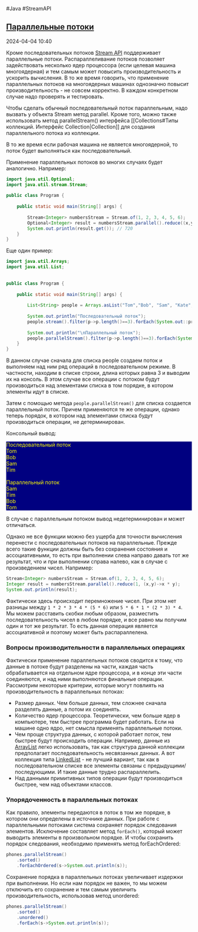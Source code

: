 
#Java #StreamAPI 

## [Параллельные потоки](https://metanit.com/java/tutorial/10.9.php)

2024-04-04 10:40

Кроме последовательных потоков [Stream API](StreamAPI) поддерживает параллельные потоки. Распараллеливание потоков позволяет задействовать несколько ядер процессора (если целевая машина многоядерная) и тем самым может повысить производительность и ускорить вычисления. В то же время говорить, что применение параллельных потоков на многоядерных машинах однозначно повысит производительность - не совсем корректно. В каждом конкретном случае надо проверять и тестировать.

Чтобы сделать обычный последовательный поток параллельным, надо вызвать у объекта Stream метод parallel. Кроме того, можно также использовать метод parallelStream() интерфейса [[Collections#Типы коллекций. Интерфейс Collection|Collection]] для создания параллельного потока из коллекции.

В то же время если рабочая машина не является многоядерной, то поток будет выполняться как последовательный.

Применение параллельных потоков во многих случаях будет аналогично. Например:
```java
import java.util.Optional;
import java.util.stream.Stream;
 
public class Program {
  
    public static void main(String[] args) {
         
        Stream<Integer> numbersStream = Stream.of(1, 2, 3, 4, 5, 6);
        Optional<Integer> result = numbersStream.parallel().reduce((x,y)-> x*y);
        System.out.println(result.get()); // 720
    }
}
```
Еще один пример:
```java
import java.util.Arrays;
import java.util.List;
 
 
public class Program {
 
    public static void main(String[] args) {
 
        List<String> people = Arrays.asList("Tom","Bob", "Sam", "Kate", "Tim");
 
        System.out.println("Последовательный поток");
        people.stream().filter(p->p.length()==3).forEach(System.out::println);
 
        System.out.println("\nПараллельный поток");
        people.parallelStream().filter(p->p.length()==3).forEach(System.out::println);
    }
}
```
В данном случае сначала для списка people создаем поток и выполняем над ним ряд операций в последовательном режиме. В частности, находим в списке строки, длина которых равна 3 и выводим их на консоль. В этом случае все операции с потоком будут производиться над элементами списка в том порядке, в котором элементы идут в списке.

Затем с помощью метода `people.parallelStream()` для списка создается параллельный поток. Причем применяются те же операции, однако теперь порядок, в котором над элементами списка будут производиться операции, не детерминирован.

Консольный вывод:
<p style="background-color: navy; color: yellow">
Последовательный поток<br>
Tom<br>
Bob<br>
Sam<br>
Tim<br>
<br>
Параллельный поток<br>
Sam<br>
Tim<br>
Bob<br>
Tom</p>
В случае с параллельным потоком вывод недетерминирован и может отличаться.

Однако не все функции можно без ущерба для точности вычисления перенести с последовательных потоков на параллельные. Прежде всего такие функции должны быть без сохранения состояния и ассоциативными, то есть при выполнении слева направо давать тот же результат, что и при выполнении справа налево, как в случае с произведением чисел. Например:
```java
Stream<Integer> numbersStream = Stream.of(1, 2, 3, 4, 5, 6);
Integer result = numbersStream.parallel().reduce(1, (x,y)->x * y);
System.out.println(result);
```
Фактически здесь происходит перемножение чисел. При этом нет разницы между `1 * 2 * 3 * 4 * (5 * 6)` или `5 * 6 * 1 * (2 * 3) * 4`. Мы можем расставить скобки любым образом, разместить последовательность чисел в любом порядке, и все равно мы получим один и тот же результат. То есть данная операция является ассоциативной и поэтому может быть распараллелена.

### Вопросы производительности в параллельных операциях

Фактически применение параллельных потоков сводится к тому, что данные в потоке будут разделены на части, каждая часть обрабатывается на отдельном ядре процессора, и в конце эти части соединяются, и над ними выполняются финальные операции. Рассмотрим некоторые критерии, которые могут повлиять на производительность в параллельных потоках:
- Размер данных. Чем больше данных, тем сложнее сначала разделять данные, а потом их соединять.
- Количество ядер процессора. Теоретически, чем больше ядер в компьютере, тем быстрее программа будет работать. Если на машине одно ядро, нет смысла применять параллельные потоки.
- Чем проще структура данных, с которой работает поток, тем быстрее будут происходить операции. Например, данные из [ArrayList](Class-ArrayList) легко использовать, так как структура данной коллекции предполагает последовательность несвязанных данных. А вот коллекция типа [LinkedList](Class-LinkedList) - не лучший вариант, так как в последовательном списке все элементы связаны с предыдущими/последующими. И такие данные трудно распараллелить.
- Над данными примитивных типов операции будут производиться быстрее, чем над объектами классов.

### Упорядоченность в параллельных потоках

Как правило, элементы передаются в поток в том же порядке, в котором они определены в источнике данных. При работе с параллельными потоками система сохраняет порядок следования элементов. Исключение составляет метод `forEach()`, который может выводить элементы в произвольном порядке. И чтобы сохранить порядок следования, необходимо применять метод forEachOrdered:
```java
phones.parallelStream()
    .sorted()
    .forEachOrdered(s->System.out.println(s));
```
Сохранение порядка в параллельных потоках увеличивает издержки при выполнении. Но если нам порядок не важен, то мы можем отключить его сохранение и тем самым увеличить производительность, использовав метод unordered:
```java
phones.parallelStream()
    .sorted()
    .unordered()
    .forEach(s->System.out.println(s));
```